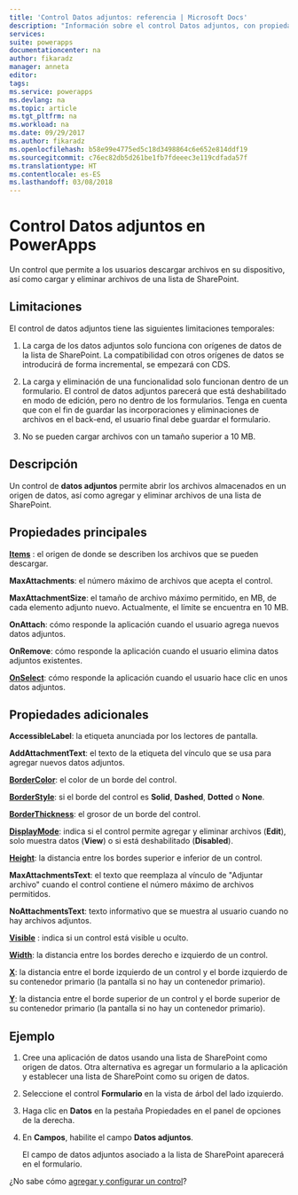 ```yaml
---
title: 'Control Datos adjuntos: referencia | Microsoft Docs'
description: "Información sobre el control Datos adjuntos, con propiedades y ejemplos"
services: 
suite: powerapps
documentationcenter: na
author: fikaradz
manager: anneta
editor: 
tags: 
ms.service: powerapps
ms.devlang: na
ms.topic: article
ms.tgt_pltfrm: na
ms.workload: na
ms.date: 09/29/2017
ms.author: fikaradz
ms.openlocfilehash: b58e99e4775ed5c18d3498864c6e652e814ddf19
ms.sourcegitcommit: c76ec82db5d261be1fb7fdeeec3e119cdfada57f
ms.translationtype: HT
ms.contentlocale: es-ES
ms.lasthandoff: 03/08/2018
---
```

# <a name="attachments-control-in-powerapps"></a>Control Datos adjuntos en PowerApps
Un control que permite a los usuarios descargar archivos en su dispositivo, así como cargar y eliminar archivos de una lista de SharePoint.

## <a name="limitations"></a>Limitaciones
El control de datos adjuntos tiene las siguientes limitaciones temporales:
1. La carga de los datos adjuntos solo funciona con orígenes de datos de la lista de SharePoint.  La compatibilidad con otros orígenes de datos se introducirá de forma incremental, se empezará con CDS.

1. La carga y eliminación de una funcionalidad solo funcionan dentro de un formulario.  El control de datos adjuntos parecerá que está deshabilitado en modo de edición, pero no dentro de los formularios.   Tenga en cuenta que con el fin de guardar las incorporaciones y eliminaciones de archivos en el back-end, el usuario final debe guardar el formulario.

1. No se pueden cargar archivos con un tamaño superior a 10 MB.  

## <a name="description"></a>Descripción
Un control de **datos adjuntos** permite abrir los archivos almacenados en un origen de datos, así como agregar y eliminar archivos de una lista de SharePoint.

## <a name="key-properties"></a>Propiedades principales
**[Items](properties-core.md)** : el origen de donde se describen los archivos que se pueden descargar.

**MaxAttachments**: el número máximo de archivos que acepta el control.

**MaxAttachmentSize**: el tamaño de archivo máximo permitido, en MB, de cada elemento adjunto nuevo.  Actualmente, el límite se encuentra en 10 MB.

**OnAttach**: cómo responde la aplicación cuando el usuario agrega nuevos datos adjuntos.

**OnRemove**: cómo responde la aplicación cuando el usuario elimina datos adjuntos existentes.

**[OnSelect](properties-core.md)**: cómo responde la aplicación cuando el usuario hace clic en unos datos adjuntos.

## <a name="additional-properties"></a>Propiedades adicionales
**AccessibleLabel**: la etiqueta anunciada por los lectores de pantalla.

**AddAttachmentText**: el texto de la etiqueta del vínculo que se usa para agregar nuevos datos adjuntos.

**[BorderColor](properties-color-border.md)**: el color de un borde del control.

**[BorderStyle](properties-color-border.md)**: si el borde del control es **Solid**, **Dashed**, **Dotted** o **None**.

**[BorderThickness](properties-color-border.md)**: el grosor de un borde del control.

**[DisplayMode](properties-core.md)**: indica si el control permite agregar y eliminar archivos (**Edit**), solo muestra datos (**View**) o si está deshabilitado (**Disabled**).

**[Height](properties-size-location.md)**: la distancia entre los bordes superior e inferior de un control.

**MaxAttachmentsText**: el texto que reemplaza al vínculo de "Adjuntar archivo" cuando el control contiene el número máximo de archivos permitidos.

**NoAttachmentsText**: texto informativo que se muestra al usuario cuando no hay archivos adjuntos.

**[Visible](properties-core.md)** : indica si un control está visible u oculto.

**[Width](properties-size-location.md)**: la distancia entre los bordes derecho e izquierdo de un control.

**[X](properties-size-location.md)**: la distancia entre el borde izquierdo de un control y el borde izquierdo de su contenedor primario (la pantalla si no hay un contenedor primario).

**[Y](properties-size-location.md)**: la distancia entre el borde superior de un control y el borde superior de su contenedor primario (la pantalla si no hay un contenedor primario).


## <a name="example"></a>Ejemplo
1. Cree una aplicación de datos usando una lista de SharePoint como origen de datos.  Otra alternativa es agregar un formulario a la aplicación y establecer una lista de SharePoint como su origen de datos.

2. Seleccione el control **Formulario** en la vista de árbol del lado izquierdo.

3. Haga clic en **Datos** en la pestaña Propiedades en el panel de opciones de la derecha.

4. En **Campos**, habilite el campo **Datos adjuntos**.

    El campo de datos adjuntos asociado a la lista de SharePoint aparecerá en el formulario.

¿No sabe cómo [agregar y configurar un control](../add-configure-controls.md)?
